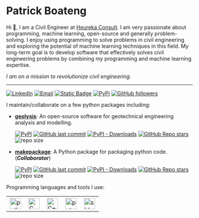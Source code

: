 [linkedin_url]: https://www.linkedin.com/in/patrickboateng/
[academic_cv_url]: https://github.com/patrickboateng/cv/blob/main/academic_cv.pdf
[geolysis_github_url]: https://github.com/patrickboateng/geolysis
[geolysis_pypi_url]: https://pypi.org/project/geolysis
[geolysis_commits_url]: https://github.com/patrickboateng/geolysis/commits

# Patrick Boateng

Hi :wave:, I am a Civil Engineer at [Heureka Consult](https://www.heurekaconsult.com).
I am very passionate about programming, machine learning, open-source and generally
problem-solving. I enjoy using programming to solve problems in civil engineering
and exploring the potential of machine learning techniques in this field.
My long-term goal is to develop software that effectively solves civil engineering
problems by combining my programming and machine learning expertise.

_I am on a mission to revolutionize civil engineering._

---

[![LinkedIn](https://img.shields.io/badge/-Linkedin-blue?style=social&logo=linkedin)][linkedin_url]
[![Email](https://img.shields.io/badge/-Email-red?style=social&logo=gmail)](mailto:boatengpato.pb@gmail.com)
[![Static Badge](https://img.shields.io/badge/Academic_CV-8A2BE2?logo=adobe%20acrobat%20reader&style=social)][academic_cv_url]
[![PyPi](https://img.shields.io/badge/PyPi-Pato546-blue?style=social&logo=pypi)](https://pypi.org/user/Pato546/)
[![GitHub followers](https://img.shields.io/github/followers/patrickboateng?label=Followers&style=social)](https://github.com/patrickboateng)

I maintain/collaborate on a few python packages including:

- [**geolysis**][geolysis_github_url]: An open-source software for geotechnical
  engineering analysis and modelling.

  [![PyPI](https://img.shields.io/pypi/v/geolysis?logo=pypi&style=social)][geolysis_pypi_url]
  [![GitHub last commit](https://img.shields.io/github/last-commit/patrickboateng/geolysis?logo=github&style=social)][geolysis_commits_url]
  [![PyPI - Downloads](https://img.shields.io/pypi/dm/geolysis?logo=pypi&style=social)](https://pypistats.org/packages/geolysis)
  [![GitHub Repo stars](https://img.shields.io/github/stars/patrickboateng/geolysis?style=social)](https://github.com/patrickboateng/geolysis/stargazers)
  ![repo size](https://img.shields.io/github/repo-size/patrickboateng/geolysis?logo=github&style=social)

- [**makepackage**](https://github.com/patrickboateng/makepackage): A Python
  package for packaging python code. (_**Collaborator**_)

  [![PyPI](https://img.shields.io/pypi/v/makepackage?logo=pypi&style=social)](https://pypi.org/project/makepackage)
  [![GitHub last commit](https://img.shields.io/github/last-commit/nyggus/makepackage?logo=github&style=social)](https://github.com/nyggus/makepackage/commits)
  [![PyPI - Downloads](https://img.shields.io/pypi/dm/makepackage?logo=pypi&style=social)](https://pypistats.org/packages/makepackage)
  [![GitHub Repo stars](https://img.shields.io/github/stars/nyggus/makepackage?style=social)](https://github.com/nyggus/makepackage/stargazers)
  ![repo size](https://img.shields.io/github/repo-size/nyggus/makepackage?logo=github&style=social)

Programming languages and tools I use:

<table>
  <tr>
      <td>
        <img style="padding:2px" alt="python" width=30
        src="https://cdn.jsdelivr.net/gh/devicons/devicon/icons/python/python-original.svg"
        />
      </td>
      <td>
        <img style="padding:2px" alt="C" width=30
        src="https://cdn.jsdelivr.net/gh/devicons/devicon/icons/c/c-original.svg"
        />
      <td>
        <img style="padding:2px" alt="C++" width=30
        src="https://cdn.jsdelivr.net/gh/devicons/devicon/icons/cplusplus/cplusplus-original.svg"
        />
      </td>
      </td>
      <!-- <td>
        <img style="padding:2px" alt="javascript" width=30
        src="https://cdn.jsdelivr.net/gh/devicons/devicon/icons/javascript/javascript-original.svg"
        />
      </td> -->
      <td>
        <img style="padding:2px" alt="pytorch" width=30
        src="https://cdn.jsdelivr.net/gh/devicons/devicon/icons/pytorch/pytorch-original.svg"
        />
      </td>
      <td>
        <img style="padding:2px" alt="sklearn" width=30
        src="https://upload.wikimedia.org/wikipedia/commons/0/05/Scikit_learn_logo_small.svg"
        />
      </td>
    </tr>
</table>

<!--

## Online Courses Taken

<details>
<summary>Coursera</summary>

- [Deep Neural Networks with PyTorch](https://www.coursera.org/account/accomplishments/certificate/VW9E3WQXYPJ9)
- [Introduction to Git and GitHub](https://www.coursera.org/account/accomplishments/certificate/3H3N24N688CQ)
- [Advanced Learning Algorithms](https://www.coursera.org/account/accomplishments/certificate/7PRNGGJZ7YBR)
- [Supervised Machine Learning: Regression and Classification](https://www.coursera.org/account/accomplishments/certificate/VD8VT99H89J5)
- [Unsupervised Learning, Recommenders, Reinforcement Learning](https://www.coursera.org/account/accomplishments/certificate/CTH6L4SBUL7S)
- [Crash Course on Python](https://www.coursera.org/account/accomplishments/certificate/ULTQVPQLDMZU)

</details>

<details>
<summary>Udemy</summary>

- [Python 3: Deep Dive (Part 1 - Functional)](https://www.ude.my/UC-c0114c31-35a0-48c1-b37c-b605c3833115)
- [Python 3: Deep Dive (Part 2 - Iterations, Generators)](https://www.ude.my/UC-4b0173b9-d135-4948-ad1f-69d81229aca8/)
- [Python 3: Deep Dive (Part 3 - Hash Maps)](https://www.ude.my/UC-d4fe2222-f0ef-470c-b773-de4652db75e6/)
- [Python 3: Deep Dive (Part 4 - OOP)](https://www.udemy.com/share/101JqY3@vEMPJ2-zJsp2y3mJDIDM6l-Ho6c4wE2Klw9pwmXIHQWtoO0WR0drUVrRz5HpgX731g==/)
- [Clean Code](https://www.ude.my/UC-abdddf56-dea4-4cab-8a3c-aa9a77d137ca/)
- [Mastering Visual Studio Code](https://www.ude.my/UC-3bfda196-80b0-4850-a7c9-364af94118ec/)
- [Master Microsoft Excel Macros and Excel VBA](https://www.ude.my/UC-d24d042c-9242-472e-9360-11ede0c2e2dd/)
- [VBA Excel Programming - The Complete Guide](https://www.ude.my/UC-a57da340-c556-4fc6-b8db-ddc0915614c1/)
- [Git & Github - The Practical Guide](https://www.ude.my/UC-03f29387-390a-488f-89dd-2a82758c96a0)

</details>

## Favorite Tools

<details>
<summary>Programming Tools</summary>

- **Programming Languages**: [Python](https://www.python.org/), [C++](https://www.isocpp.org)
- **Machine Learning Frameworks**: [Scikit-Learn](https://scikit-learn.org/), [Pytorch](https://pytorch.org/)
- **IDEs / TextEditors**: [Pycharm](https://www.jetbrains.com/pycharm/), [VSCode](https://code.visualstudio.com/), [Neovim](https://neovim.io/)
- **Build Tool**: [pip](https://pip.pypa.io/en/stable/), [pyinstaller](https://pyinstaller.org/en/stable/), [Makefile](https://gnu.org/software/make)
- **Rest API**: [FastAPI](https://fastapi.tiangolo.com/)
- **Python Code Documentation**: [Sphinx](https://www.sphinx-doc.org/en/master/)
- **Python Docstring Format**: [Sphinx](https://sphinx-rtd-tutorial.readthedocs.io/en/latest/docstrings.html)
- **Python Code Formatter**: [Black](https://black.readthedocs.io/en/stable/), [Isort](https://pycqa.github.io/isort)
- **Python GUI Framework**: [Qt/PySide6](https://wiki.qt.io/Qt_for_Python)
- **Python Testing Framework**: [Pytest](https://pytest.org)
- **Python Static Type Checker**: [Mypy](https://mypy-lang.org)

</details> -->
